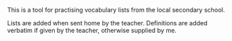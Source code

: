 This is a tool for practising vocabulary lists from the local secondary school.

Lists are added when sent home by the teacher.  Definitions are added verbatim if given by the teacher, otherwise supplied by me.

